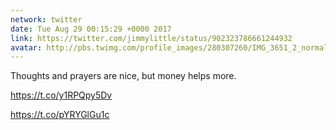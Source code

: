 ```yaml
---
network: twitter
date: Tue Aug 29 00:15:29 +0000 2017
link: https://twitter.com/jimmylittle/status/902323786661244932
avatar: http://pbs.twimg.com/profile_images/280307260/IMG_3651_2_normal.jpg
---
```


Thoughts and prayers are nice, but money helps more.

https://t.co/y1RPQpy5Dv

https://t.co/pYRYGlGu1c
